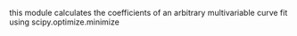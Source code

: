 
this module calculates the coefficients of an arbitrary multivariable curve fit
using scipy.optimize.minimize

